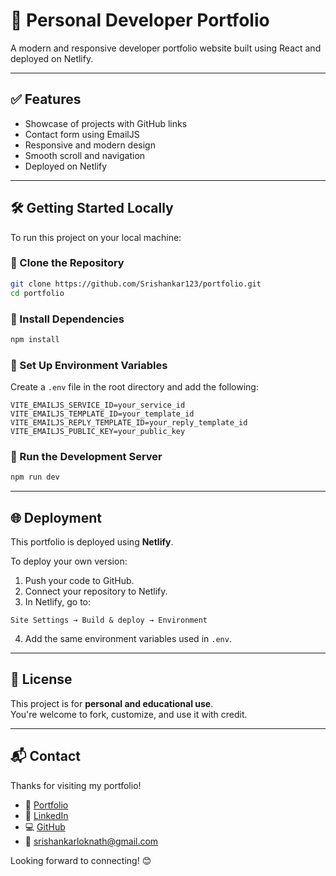# 💼 Personal Developer Portfolio

A modern and responsive developer portfolio website built using React and deployed on Netlify.

---

## ✅ Features

- Showcase of projects with GitHub links
- Contact form using EmailJS
- Responsive and modern design
- Smooth scroll and navigation
- Deployed on Netlify

---

## 🛠️ Getting Started Locally

To run this project on your local machine:

### 🔹 Clone the Repository

```bash
git clone https://github.com/Srishankar123/portfolio.git
cd portfolio
```

### 🔹 Install Dependencies

```bash
npm install
```

### 🔹 Set Up Environment Variables

Create a `.env` file in the root directory and add the following:

```env
VITE_EMAILJS_SERVICE_ID=your_service_id
VITE_EMAILJS_TEMPLATE_ID=your_template_id
VITE_EMAILJS_REPLY_TEMPLATE_ID=your_reply_template_id
VITE_EMAILJS_PUBLIC_KEY=your_public_key
```

### 🔹 Run the Development Server

```bash
npm run dev
```

---

## 🌐 Deployment

This portfolio is deployed using **Netlify**.

To deploy your own version:

1. Push your code to GitHub.
2. Connect your repository to Netlify.
3. In Netlify, go to:

```
Site Settings → Build & deploy → Environment
```

4. Add the same environment variables used in `.env`.

---

## 📄 License

This project is for **personal and educational use**.  
You're welcome to fork, customize, and use it with credit.

---

## 📬 Contact

Thanks for visiting my portfolio!

- 🔗 [Portfolio](https://srishankar.netlify.app)
- 💼 [LinkedIn](https://www.linkedin.com/in/srishankar-lokanath/)
- 💻 [GitHub](https://github.com/Srishankar123)
- 📧 srishankarloknath@gmail.com

Looking forward to connecting! 😊